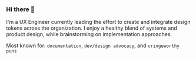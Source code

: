 ### Hi there 👋

I'm a UX Engineer currently leading the effort to create and integrate design tokens across the organization. I enjoy a healthy blend of systems and product design, while brainstorming on implementation approaches.

Most known for: `documentation`, `dev/design advocacy`, and `cringeworthy puns`
